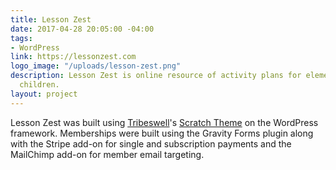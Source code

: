 ```yaml
---
title: Lesson Zest
date: 2017-04-28 20:05:00 -04:00
tags:
- WordPress
link: https://lessonzest.com
logo_image: "/uploads/lesson-zest.png"
description: Lesson Zest is online resource of activity plans for elementary school
  children.
layout: project
---
```


Lesson Zest was built using [Tribeswell](https://tribeswell.com)'s [Scratch Theme](https://scratchtheme.com) on the WordPress framework. Memberships were built using the Gravity Forms plugin along with the Stripe add-on for single and subscription payments and the MailChimp add-on for member email targeting.
